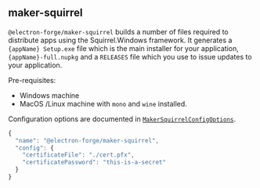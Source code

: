 ## maker-squirrel

`@electron-forge/maker-squirrel` builds a number of files required to distribute apps using the Squirrel.Windows framework. It generates a `{appName} Setup.exe` file which is the main installer for your application, `{appName}-full.nupkg` and a `RELEASES` file which you use to issue updates to your application.

Pre-requisites:
* Windows machine
* MacOS /Linux machine with `mono` and `wine` installed.

Configuration options are documented in [`MakerSquirrelConfigOptions`](https://js.electronforge.io/interfaces/_electron_forge_maker_squirrel.InternalOptions.Options.html).

```javascript
{
  "name": "@electron-forge/maker-squirrel",
  "config": {
    "certificateFile": "./cert.pfx",
    "certificatePassword": "this-is-a-secret"
  }
}
```
